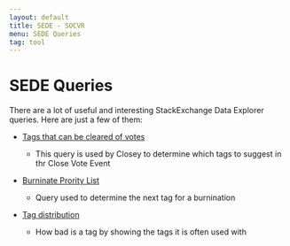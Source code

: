 ```yaml
---
layout: default
title: SEDE - SOCVR
menu: SEDE Queries
tag: tool
---
```


# SEDE Queries

There are a lot of useful and interesting StackExchange Data Explorer queries. Here are just a few of them:


 - [Tags that can be cleared of votes](http://data.stackexchange.com/stackoverflow/query/236526/tags-that-can-be-cleared-of-votes)
   - This query is used by Closey to determine which tags to suggest in thr Close Vote Event
    
- [Burninate Prority List](http://data.stackexchange.com/meta.stackoverflow/query/493425/burninate-priority-list)
  -  Query used to determine the next tag for a burnination 


- [Tag distribution](http://data.stackexchange.com/stackoverflow/query/206651/tag-distribution)
  - How bad is a tag by showing the tags it is often used with   
 
